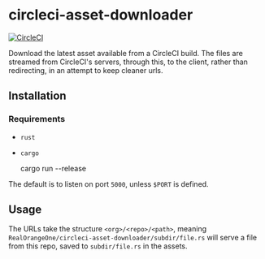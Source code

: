 # circleci-asset-downloader

[![CircleCI](https://circleci.com/gh/RealOrangeOne/circleci-asset-downloader.svg?style=svg)](https://circleci.com/gh/RealOrangeOne/circleci-asset-downloader)

Download the latest asset available from a CircleCI build. The files are streamed from CircleCI's servers, through this, to the client, rather than redirecting, in an attempt to keep cleaner urls.

## Installation
### Requirements
- `rust`
- `cargo`


    cargo run --release

The default is to listen on port `5000`, unless `$PORT` is defined.

## Usage
The URLs take the structure `<org>/<repo>/<path>`, meaning `RealOrangeOne/circleci-asset-downloader/subdir/file.rs` will serve a file from this repo, saved to `subdir/file.rs` in the assets.

